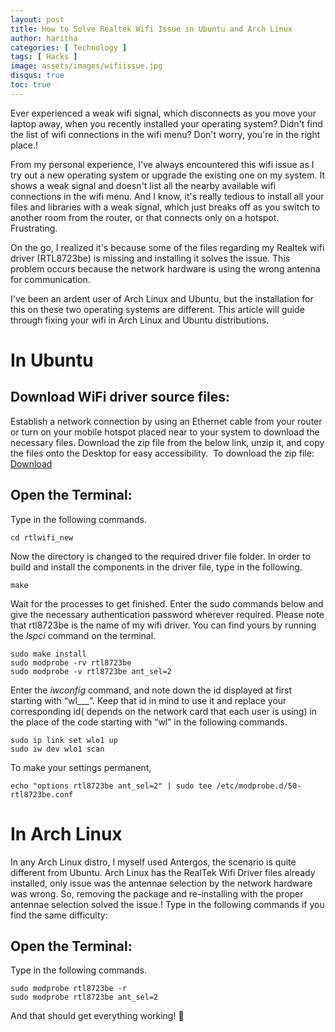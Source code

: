 ```yaml
---
layout: post
title: How to Solve Realtek Wifi Issue in Ubuntu and Arch Linux
author: haritha
categories: [ Technology ]
tags: [ Hacks ]
image: assets/images/wifiissue.jpg
disqus: true
toc: true
---
```

Ever experienced a weak wifi signal, which disconnects as you move your laptop away, when you recently installed your operating system? Didn't find the list of wifi connections in the wifi menu? Don't worry, you're in the right place.!

From my personal experience, I've always encountered this wifi issue as I try out a new operating system or upgrade the existing one on my system. It shows a weak signal and doesn't list all the nearby available wifi connections in the wifi menu. And I know, it's really tedious to install all your files and libraries with a weak signal, which just breaks off as you switch to another room from the router, or that connects only on a hotspot. Frustrating.

On the go, I realized it's because some of the files regarding my Realtek wifi driver (RTL8723be) is missing and installing it solves the issue. This problem occurs because the network hardware is using the wrong antenna for communication.

I've been an ardent user of Arch Linux and Ubuntu, but the installation for this on these two operating systems are different. This article will guide through fixing your wifi in Arch Linux and Ubuntu distributions.

# In Ubuntu

## Download WiFi driver source files:

Establish a network connection by using an Ethernet cable from your router or turn on your mobile hotspot placed near to your system to download the necessary files. Download the zip file from the below link, unzip it, and copy the files onto the Desktop for easy accessibility.  To download the zip file: [Download](https://github.com/lwfinger/rtlwifi_new.git)

 
## Open the Terminal:

Type in the following commands.

```
cd rtlwifi_new
```

Now the directory is changed to the required driver file folder. In order to build and install the components in the driver file, type in the following.

```
make
```
Wait for the processes to get finished. Enter the sudo commands below and give the necessary authentication password wherever required. Please note that rtl8723be is the name of my wifi driver. You can find yours by running the *lspci* command on the terminal. 
 
```
sudo make install 
sudo modprobe -rv rtl8723be 
sudo modprobe -v rtl8723be ant_sel=2
```

Enter the *iwconfig* command, and note down the id displayed at first starting with “wl___”. Keep that id in mind to use it and replace your corresponding id( depends on the network card that each user is using) in the place of the code starting with “wl” in the following commands.

```
sudo ip link set wlo1 up 
sudo iw dev wlo1 scan
```

To make your settings permanent,

```
echo "options rtl8723be ant_sel=2" | sudo tee /etc/modprobe.d/50-rtl8723be.conf
```
# In Arch Linux

In any Arch Linux distro, I myself used Antergos, the scenario is quite different from Ubuntu. Arch Linux has the RealTek Wifi Driver files already installed, only issue was the antennae selection by the network hardware was wrong. So, removing the package and re-installing with the proper antennae selection solved the issue.! Type in the following commands if you find the same difficulty:

## Open the Terminal:

Type in the following commands.

```
sudo modprobe rtl8723be -r
sudo modprobe rtl8723be ant_sel=2
``` 

And that should get everything working! 🙂
